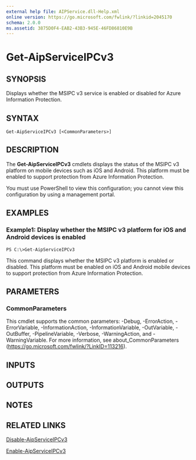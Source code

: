 ```yaml
---
external help file: AIPService.dll-Help.xml
online version: https://go.microsoft.com/fwlink/?linkid=2045170
schema: 2.0.0
ms.assetid: 3875D0F4-EAB2-43B3-945E-46FD86810E9B
---
```


# Get-AipServiceIPCv3

## SYNOPSIS
Displays whether the MSIPC v3 service is enabled or disabled for Azure Information Protection.

## SYNTAX

```
Get-AipServiceIPCv3 [<CommonParameters>]
```

## DESCRIPTION
The **Get-AipServiceIPCv3** cmdlets displays the status of the MSIPC v3 platform on mobile devices such as iOS and Android. This platform must be enabled to support protection from Azure Information Protection.

You must use PowerShell to view this configuration; you cannot view this configuration by using a management portal.

## EXAMPLES

### Example1: Display whether the MSIPC v3 platform for iOS and Android devices is enabled
```
PS C:\>Get-AipServiceIPCv3
```

This command displays whether the MSIPC v3 platform is enabled or disabled. This platform must be enabled on iOS and Android mobile devices to support protection from Azure Information Protection.

## PARAMETERS

### CommonParameters
This cmdlet supports the common parameters: -Debug, -ErrorAction, -ErrorVariable, -InformationAction, -InformationVariable, -OutVariable, -OutBuffer, -PipelineVariable, -Verbose, -WarningAction, and -WarningVariable. For more information, see about_CommonParameters (https://go.microsoft.com/fwlink/?LinkID=113216).

## INPUTS

## OUTPUTS

## NOTES

## RELATED LINKS

[Disable-AipServiceIPCv3](./Disable-AipServiceIPCv3.md)

[Enable-AipServiceIPCv3](./Enable-AipServiceIPCv3.md)
